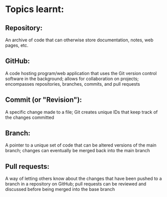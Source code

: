 # Topics learnt:

## Repository:
An archive of code that can otherwise store documentation, notes, web pages, etc.

## GitHub:
A code hosting program/web application that uses the Git version control software in the background; 
allows for collaboration on projects; encompasses repositories, branches, commits, and pull requests

## Commit (or "Revision"):
A specific change made to a file; Git creates unique IDs that keep track of the
changes committed

## Branch:
A pointer to a unique set of code that can be altered versions of the main branch; changes can eventually be merged
back into the main branch

## Pull requests:
A way of letting others know about the changes that have been pushed to a branch
in a repository on GitHub; pull requests can be reviewed and discussed before being merged into the base branch
